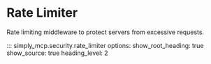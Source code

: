 # Rate Limiter

Rate limiting middleware to protect servers from excessive requests.

::: simply_mcp.security.rate_limiter
    options:
      show_root_heading: true
      show_source: true
      heading_level: 2
